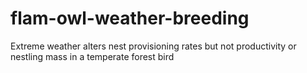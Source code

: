 # flam-owl-weather-breeding
Extreme weather alters nest provisioning rates but not productivity or nestling mass in a temperate forest bird
